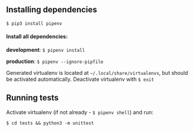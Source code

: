 ## Installing dependencies

`$ pip3 install pipenv`

#### Install all dependencies:

**development**: `$ pipenv install`

**production**: `$ pipenv --ignore-pipfile` 

Generated virtualenv is located at `~/.local/share/virtualenvs`, but should be activated automatically. Deactivate virtualenv with `$ exit`

## Running tests

Activate virtualenv (if not already - `$ pipenv shell`) and run:

`$ cd tests && python3 -m unittest`